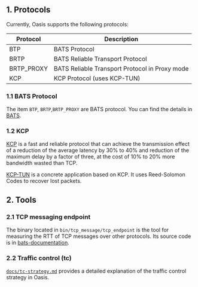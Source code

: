 ## 1. Protocols

Currently, Oasis supports the following protocols:

| Protocol   | Description                                    |
| ---------- | ---------------------------------------------- |
| BTP        | BATS Protocol                                  |
| BRTP       | BATS Reliable Transport Protocol               |
| BRTP_PROXY | BATS Reliable Transport Protocol in Proxy mode |
| KCP        | KCP Protocol       (uses KCP-TUN)              |

### 1.1 BATS Protocol

The item `BTP`, `BRTP`,`BRTP_PROXY` are BATS protocol. You can find the details in [BATS](bats/README.md).

### 1.2 KCP

[KCP](https://github.com/skywind3000/kcp) is a fast and reliable protocol that can achieve the transmission effect of a reduction of the average latency by 30% to 40% and reduction of the maximum delay by a factor of three, at the cost of 10% to 20% more bandwidth wasted than TCP.

[KCP-TUN](https://github.com/xtaci/kcptun) is a concrete application based on KCP. It uses Reed-Solomon Codes to recover lost packets.

## 2. Tools

### 2.1 TCP messaging endpoint

The binary located in `bin/tcp_message/tcp_endpoint` is the tool for measuring the RTT of TCP messages over other protocols. Its source code is in [bats-documentation](https://github.com/n-hop/bats-documentation).

### 2.2 Traffic control (tc)

[`docs/tc-strategy.md`](tc-strategy.md) provides a detailed explanation of the traffic control strategy in Oasis.